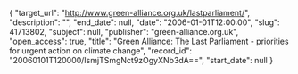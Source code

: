 {
  "target_url": "http://www.green-alliance.org.uk/lastparliament/", 
  "description": "", 
  "end_date": null, 
  "date": "2006-01-01T12:00:00", 
  "slug": 41713802, 
  "subject": null, 
  "publisher": "green-alliance.org.uk", 
  "open_access": true, 
  "title": "Green Alliance: The Last Parliament - priorities for urgent action on climate change", 
  "record_id": "20060101T120000/IsmjTSmgNct9zOgyXNb3dA==", 
  "start_date": null
}

